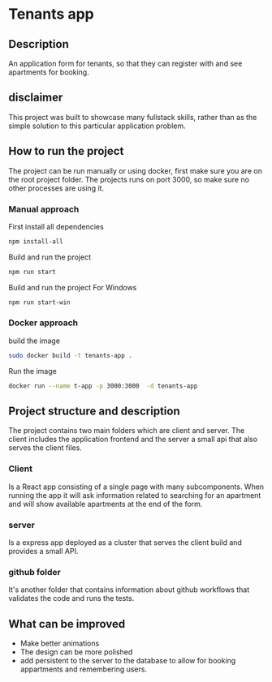 # Tenants app

## Description

An application form for tenants, so that they can register with and see apartments for booking.

## disclaimer

This project was built to showcase many fullstack skills, rather than as the simple solution to this particular application problem.

## How to run the project

The project can be run manually or using docker,
first make sure you are on the root project folder. The projects runs on port 3000, so make sure no other processes are using it.

### Manual approach

First install all dependencies
```bash
npm install-all
```

Build and run the project
```bash
npm run start
```

Build and run the project For Windows
```bash
npm run start-win
```

### Docker approach

build the image

```bash
sudo docker build -t tenants-app .
```


Run the image
```bash
docker run --name t-app -p 3000:3000  -d tenants-app
```

## Project structure and description

The project contains two main folders which are
client and server. The client includes the application frontend and the server a small api that also serves the client files.

### Client

Is a React app consisting of a single page with many subcomponents. When running the app it will ask information related to searching for an apartment and will show available apartments at the end of the form.

### server

Is a express app deployed as a cluster that serves the client build and provides a small API.

### github folder

It's another folder that contains information about github workflows that validates the code and runs the tests.


## What can be improved

- Make better animations
- The design can be more polished
- add persistent to the server to the database to allow for booking appartments and remembering users.
